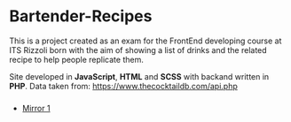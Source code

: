 
# Bartender-Recipes

This is a project created as an exam for the FrontEnd developing course at ITS Rizzoli born with the aim of showing a list of drinks and the related recipe to help people replicate them.

Site developed in **JavaScript**, **HTML** and **SCSS** with backand written in **PHP**.
Data taken from: https://www.thecocktaildb.com/api.php

###

 - [Mirror 1](https://servermarca.duckdns.org/drink/)

